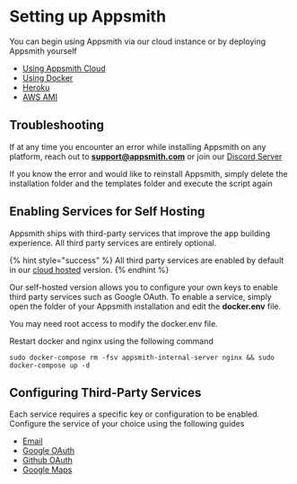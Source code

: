 # Setting up Appsmith

You can begin using Appsmith via our cloud instance or by deploying Appsmith yourself

* [Using Appsmith Cloud](appsmith-cloud.md)
* [Using Docker](docker.md)
* [Heroku](heroku.md)
* [AWS AMI](https://github.com/appsmithorg/appsmith-docs/tree/59aba8f49d764fa83b0af607119f5fce7d129575/setting-up-appsmith/setting-up-appsmith/aws-ami.md)

## Troubleshooting

If at any time you encounter an error while installing Appsmith on any platform, reach out to **support@appsmith.com** or join our [Discord Server](https://discord.com/invite/rBTTVJp)

If you know the error and would like to reinstall Appsmith, simply delete the installation folder and the templates folder and execute the script again

## Enabling Services for Self Hosting

Appsmith ships with third-party services that improve the app building experience. All third party services are entirely optional.

{% hint style="success" %}
All third party services are enabled by default in our [cloud hosted](https://appsmith.com) version.
{% endhint %}

Our self-hosted version allows you to configure your own keys to enable third party services such as Google OAuth. To enable a service, simply open the folder of your Appsmith installation and edit the **docker.env** file.

You may need root access to modify the docker.env file.

Restart docker and nginx using the following command

```text
sudo docker-compose rm -fsv appsmith-internal-server nginx && sudo docker-compose up -d
```

## Configuring Third-Party Services

Each service requires a specific key or configuration to be enabled. Configure the service of your choice using the following guides

* [Email](../third-party-services/email/)
* [Google OAuth](../third-party-services/google-login.md)
* [Github OAuth](../third-party-services/github-login.md)
* [Google Maps](../third-party-services/google-maps.md)




